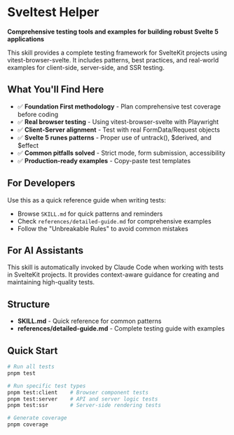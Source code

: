 # Sveltest Helper

**Comprehensive testing tools and examples for building robust Svelte
5 applications**

This skill provides a complete testing framework for SvelteKit
projects using vitest-browser-svelte. It includes patterns, best
practices, and real-world examples for client-side, server-side, and
SSR testing.

## What You'll Find Here

- ✅ **Foundation First methodology** - Plan comprehensive test
  coverage before coding
- ✅ **Real browser testing** - Using vitest-browser-svelte with
  Playwright
- ✅ **Client-Server alignment** - Test with real FormData/Request
  objects
- ✅ **Svelte 5 runes patterns** - Proper use of untrack(), $derived,
  and $effect
- ✅ **Common pitfalls solved** - Strict mode, form submission,
  accessibility
- ✅ **Production-ready examples** - Copy-paste test templates

## For Developers

Use this as a quick reference guide when writing tests:

- Browse `SKILL.md` for quick patterns and reminders
- Check `references/detailed-guide.md` for comprehensive examples
- Follow the "Unbreakable Rules" to avoid common mistakes

## For AI Assistants

This skill is automatically invoked by Claude Code when working with
tests in SvelteKit projects. It provides context-aware guidance for
creating and maintaining high-quality tests.

## Structure

- **SKILL.md** - Quick reference for common patterns
- **references/detailed-guide.md** - Complete testing guide with
  examples

## Quick Start

```bash
# Run all tests
pnpm test

# Run specific test types
pnpm test:client    # Browser component tests
pnpm test:server    # API and server logic tests
pnpm test:ssr       # Server-side rendering tests

# Generate coverage
pnpm coverage
```
